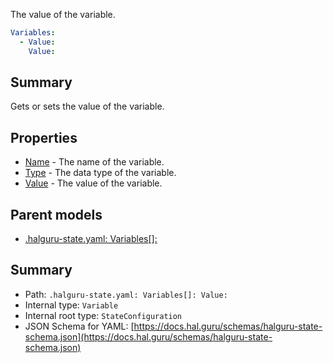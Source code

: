 <!--
title: Value
description: The value of the variable.
version: DEBUG
generated: true
date: 2025-04-06
node: This file is generated by the command-line program: `halguru manual --generate-docs`
-->


The value of the variable.

```yaml
Variables:
  - Value:
    Value:
```

## Summary

Gets or sets the value of the variable.

## Properties

* [Name]((state)-variables-list-name.md) - The name of the variable.
* [Type]((state)-variables-list-type.md) - The data type of the variable.
* [Value]((state)-variables-list-value.md) - The value of the variable.

## Parent models

* [.halguru-state.yaml: Variables[]:]((state)-variables-list.md)
## Summary

* Path: `.halguru-state.yaml: Variables[]: Value:`
* Internal type: `Variable`
* Internal root type: `StateConfiguration`
* JSON Schema for YAML: [https://docs.hal.guru/schemas/halguru-state-schema.json](https://docs.hal.guru/schemas/halguru-state-schema.json)
